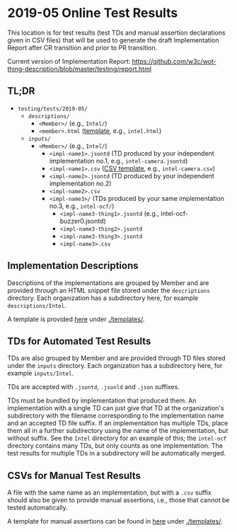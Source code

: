 # 2019-05 Online Test Results
This location is for test results (test TDs and manual assertion declarations
given in CSV files) that will be used to generate 
the draft Implementation Report after CR transition and prior to PR transition. 

Current version of Implementation Report: https://github.com/w3c/wot-thing-description/blob/master/testing/report.html

## TL;DR

* `testing/tests/2019-05/`
  * `descriptions/`
    * `<Member>/` (e.g., `Intel/`)
    * `<member>.html` ([template](templates/impl.html), e.g., `intel.html`)
  * `inputs/`
    * `<Member>/` (e.g., `Intel/`)
      * `<impl-name1>.jsontd` (TD produced by your independent implementation no.1, e.g., `intel-camera.jsontd`)
      * `<impl-name1>.csv` ([CSV template](templates/manual.csv), e.g., `intel-camera.csv`)
      * `<impl-name2>.jsontd` (TD produced by your independent implementation no.2)
      * `<impl-name2>.csv`
      * `<impl-name3>/` (TDs produced by your same implementation no.3, e.g., `intel-ocf/`)
        * `<impl-name3-thing1>.jsontd` (e.g., intel-ocf-buzzer0.jsontd)
        * `<impl-name3-thing2>.jsontd`
        * `<impl-name3-thing3>.jsontd`
        * `<impl-name3>.csv`

## Implementation Descriptions

Descriptions of the implementations are grouped by Member
and are provided through an HTML snippet file stored under the `descriptions` directory.
Each organization has a subdirectory here, for example `descriptions/Intel`.

A template is provided [here](templates/impl.html) under [./templates/](templates).

## TDs for Automated Test Results

TDs are also grouped by Member
and are provided through TD files stored under the `inputs` directory.
Each organization has a subdirectory here, for example `inputs/Intel`.

TDs are accepted with `.jsontd`, `.jsonld` and `.json` suffixes.

TDs must be bundled by implementation that produced them.
An implementation with a single TD can just give that TD at the organization's subdirectory
with the filename corresponding to the implementation name and an accepted TD file suffix.
If an implementation has multiple TDs,
place them all in a further subdirectory using the name of the implementation, but without suffix.
See the `Intel` directory for an example of this; the `intel-ocf` directory contains many TDs,
but only counts as one implementation.
The test results for multiple TDs in a subdirectory will be automatically merged.

## CSVs for Manual Test Results

A file with the same name as an implementation, but with a `.csv` suffix
should also be given to provide manual assertions, i.e., those that cannot be tested automatically.

A template for manual assertions can be found in [here](templates/manual.csv)
under [./templates/](templates).
